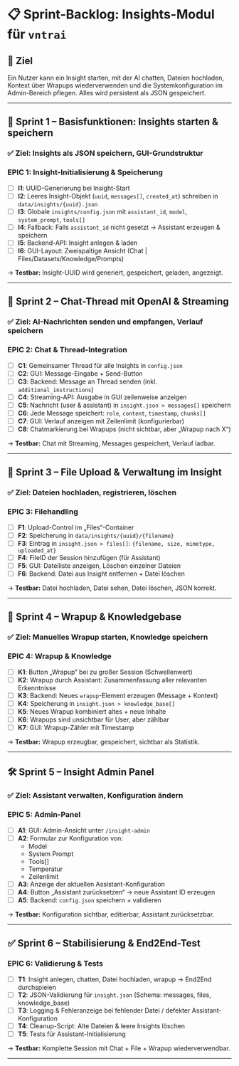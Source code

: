 # 📋 Sprint-Backlog: Insights-Modul für `vntrai`

## 🎯 Ziel
Ein Nutzer kann ein Insight starten, mit der AI chatten, Dateien hochladen, Kontext über Wrapups wiederverwenden und die Systemkonfiguration im Admin-Bereich pflegen. Alles wird persistent als JSON gespeichert.

---

## 🧪 Sprint 1 – Basisfunktionen: Insights starten & speichern

### ✅ Ziel: Insights als JSON speichern, GUI-Grundstruktur

### EPIC 1: Insight-Initialisierung & Speicherung

- [ ] **I1**: UUID-Generierung bei Insight-Start
- [ ] **I2**: Leeres Insight-Objekt (`uuid`, `messages[]`, `created_at`) schreiben in `data/insights/{uuid}.json`
- [ ] **I3**: Globale `insights/config.json` mit `assistant_id`, `model`, `system_prompt`, `tools[]`
- [ ] **I4**: Fallback: Falls `assistant_id` nicht gesetzt → Assistant erzeugen & speichern
- [ ] **I5**: Backend-API: Insight anlegen & laden
- [ ] **I6**: GUI-Layout: Zweispaltige Ansicht (Chat | Files/Datasets/Knowledge/Prompts)

→ **Testbar:** Insight-UUID wird generiert, gespeichert, geladen, angezeigt.

---

## 💬 Sprint 2 – Chat-Thread mit OpenAI & Streaming

### ✅ Ziel: AI-Nachrichten senden und empfangen, Verlauf speichern

### EPIC 2: Chat & Thread-Integration

- [ ] **C1**: Gemeinsamer Thread für alle Insights in `config.json`
- [ ] **C2**: GUI: Message-Eingabe + Send-Button
- [ ] **C3**: Backend: Message an Thread senden (inkl. `additional_instructions`)
- [ ] **C4**: Streaming-API: Ausgabe in GUI zeilenweise anzeigen
- [ ] **C5**: Nachricht (user & assistant) in `insight.json > messages[]` speichern
- [ ] **C6**: Jede Message speichert: `role`, `content`, `timestamp`, `chunks[]`
- [ ] **C7**: GUI: Verlauf anzeigen mit Zeilenlimit (konfigurierbar)
- [ ] **C8**: Chatmarkierung bei Wrapups (nicht sichtbar, aber „Wrapup nach X“)

→ **Testbar:** Chat mit Streaming, Messages gespeichert, Verlauf ladbar.

---

## 📁 Sprint 3 – File Upload & Verwaltung im Insight

### ✅ Ziel: Dateien hochladen, registrieren, löschen

### EPIC 3: Filehandling

- [ ] **F1**: Upload-Control im „Files“-Container
- [ ] **F2**: Speicherung in `data/insights/{uuid}/{filename}`
- [ ] **F3**: Eintrag in `insight.json > files[]`: `{filename, size, mimetype, uploaded_at}`
- [ ] **F4**: FileID der Session hinzufügen (für Assistant)
- [ ] **F5**: GUI: Dateiliste anzeigen, Löschen einzelner Dateien
- [ ] **F6**: Backend: Datei aus Insight entfernen + Datei löschen

→ **Testbar:** Datei hochladen, Datei sehen, Datei löschen, JSON korrekt.

---

## 🧠 Sprint 4 – Wrapup & Knowledgebase

### ✅ Ziel: Manuelles Wrapup starten, Knowledge speichern

### EPIC 4: Wrapup & Knowledge

- [ ] **K1**: Button „Wrapup“ bei zu großer Session (Schwellenwert)
- [ ] **K2**: Wrapup durch Assistant: Zusammenfassung aller relevanten Erkenntnisse
- [ ] **K3**: Backend: Neues `wrapup`-Element erzeugen (Message + Kontext)
- [ ] **K4**: Speicherung in `insight.json > knowledge_base[]`
- [ ] **K5**: Neues Wrapup kombiniert altes + neue Inhalte
- [ ] **K6**: Wrapups sind unsichtbar für User, aber zählbar
- [ ] **K7**: GUI: Wrapup-Zähler mit Timestamp

→ **Testbar:** Wrapup erzeugbar, gespeichert, sichtbar als Statistik.

---

## 🛠️ Sprint 5 – Insight Admin Panel

### ✅ Ziel: Assistant verwalten, Konfiguration ändern

### EPIC 5: Admin-Panel

- [ ] **A1**: GUI: Admin-Ansicht unter `/insight-admin`
- [ ] **A2**: Formular zur Konfiguration von:
  - Model
  - System Prompt
  - Tools[]
  - Temperatur
  - Zeilenlimit
- [ ] **A3**: Anzeige der aktuellen Assistant-Konfiguration
- [ ] **A4**: Button „Assistant zurücksetzen“ → neue Assistant ID erzeugen
- [ ] **A5**: Backend: `config.json` speichern + validieren

→ **Testbar:** Konfiguration sichtbar, editierbar, Assistant zurücksetzbar.

---

## ✅ Sprint 6 – Stabilisierung & End2End-Test

### EPIC 6: Validierung & Tests

- [ ] **T1**: Insight anlegen, chatten, Datei hochladen, wrapup → End2End durchspielen
- [ ] **T2**: JSON-Validierung für `insight.json` (Schema: messages, files, knowledge_base)
- [ ] **T3**: Logging & Fehleranzeige bei fehlender Datei / defekter Assistant-Konfiguration
- [ ] **T4**: Cleanup-Script: Alte Dateien & leere Insights löschen
- [ ] **T5**: Tests für Assistant-Initialisierung

→ **Testbar:** Komplette Session mit Chat + File + Wrapup wiederverwendbar.

---

